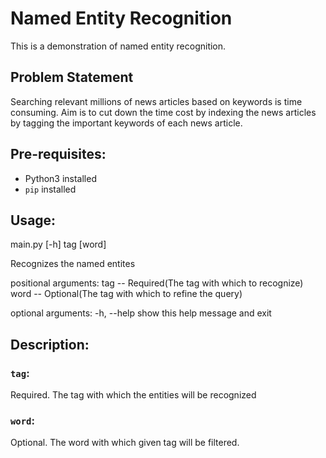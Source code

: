 # Named Entity Recognition
This is a demonstration of named entity recognition.

## Problem Statement 
Searching relevant millions of news articles based on keywords is time consuming.
Aim is to cut down the time cost by indexing the news articles by tagging the important 
keywords of each news article.

## Pre-requisites:
- Python3 installed
- `pip` installed

## Usage:
main.py [-h] tag [word]

Recognizes the named entites

positional arguments:
  tag --        Required(The tag with which to recognize)
  word --       Optional(The tag with which to refine the query)

optional arguments:
  -h, --help  show this help message and exit

## Description:
### `tag`: 
Required. The tag with which the entities will be recognized

### `word`:
Optional. The word with which given tag will be filtered.
